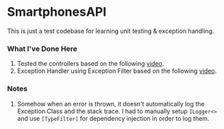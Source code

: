 ﻿# SmartphonesAPI

This is just a test codebase for learning unit testing & exception handling.

### What I've Done Here

1. Tested the controllers based on the following [video](https://youtu.be/ULJ3UEezisw).
2. Exception Handler using Exception Filter based on the following [video](https://www.linkedin.com/learning/advanced-asp-dot-net-core-unit-testing).

### Notes

1. Somehow when an error is thrown, it doesn't automatically log the 
Exception Class and the stack trace. I had to manually setup `ILogger<>` and 
use `[TypeFilter]` for dependency injection in order to log them.